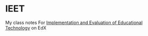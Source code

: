# IEET
My class notes For [Implementation and Evaluation of Educational Technology](https://www.edx.org/course/implementation-evaluation-educational-mitx-11-133x-0) on EdX
